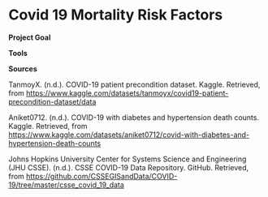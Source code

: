 # Covid 19 Mortality Risk Factors 

**Project Goal**


**Tools**


**Sources**

TanmoyX. (n.d.). COVID-19 patient precondition dataset. Kaggle. Retrieved, from https://www.kaggle.com/datasets/tanmoyx/covid19-patient-precondition-dataset/data


Aniket0712. (n.d.). COVID-19 with diabetes and hypertension death counts. Kaggle. Retrieved, from https://www.kaggle.com/datasets/aniket0712/covid-with-diabetes-and-hypertension-death-counts


Johns Hopkins University Center for Systems Science and Engineering (JHU CSSE). (n.d.). CSSE COVID-19 Data Repository. GitHub. Retrieved, from https://github.com/CSSEGISandData/COVID-19/tree/master/csse_covid_19_data